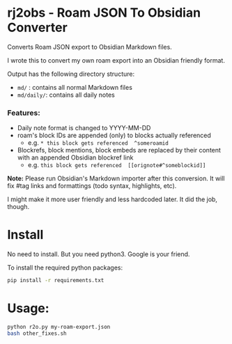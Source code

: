 # rj2obs - Roam JSON To Obsidian Converter

Converts Roam JSON export to Obsidian Markdown files.

I wrote this to convert my own roam export into an Obsidian friendly format.

Output has the following directory structure:

* `md/` : contains all normal Markdown files
* `md/daily/`: contains all daily notes

### Features:

* Daily note format is changed to YYYY-MM-DD
* roam's block IDs are appended (only) to blocks actually referenced
    * e.g. `* this block gets referenced  ^someroamid`
* Blockrefs, block mentions, block embeds are replaced by their content with an appended Obsidian blockref link
    * e.g. `this block gets referenced  [[orignote#^someblockid]]`

**Note:** Please run Obsidian's Markdown importer after this conversion. It will fix #tag links and formattings (todo syntax, highlights, etc).

I might make it more user friendly and less hardcoded later. It did the job, though.

# Install
No need to install. But you need python3. Google is your friend. 

To install the required python packages:

```bash
pip install -r requirements.txt
```

# Usage:
```bash
python r2o.py my-roam-export.json
bash other_fixes.sh
```

